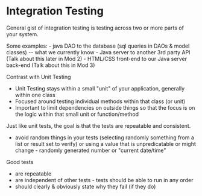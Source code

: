# Integration Testing

General gist of integration testing is testing across two or more parts of your system.

Some examples:
    - java DAO to the database (sql queries in DAOs & model classes) -- what we currently know
    - Java server to another 3rd party API (Talk about this later in Mod 2)
    - HTML/CSS front-end to our Java server back-end (Talk about this in Mod 3)

Contrast with Unit Testing
- Unit Testing stays within a small "unit" of your application, generally within one class
- Focused around testing individual methods within that class (or unit)
- Important to limit dependencies on outside things 
   so that the focus is on the logic within that small unit or function/method

Just like unit tests, the goal is that the tests are repeatable and consistent.
- avoid random things in your tests (selecting randomly something from a list or result set to verify) 
  or using a value that is unpredicatable or might change - randomly generated number or "current date/time"

Good tests 
 - are repeatable
 - are independent of other tests - tests should be able to run in any order
 - should clearly & obviously state why they fail (if they do)
